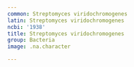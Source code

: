 ```yaml
---
common: Streptomyces viridochromogenes
latin: Streptomyces viridochromogenes
ncbi: '1938'
title: Streptomyces viridochromogenes
group: Bacteria
image: .na.character

---
```

